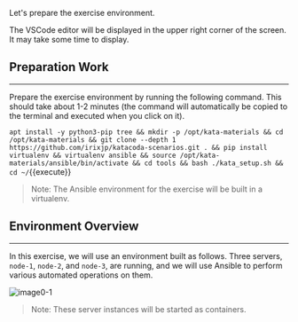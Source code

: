 Let's prepare the exercise environment.

The VSCode editor will be displayed in the upper right corner of the screen. It may take some time to display.

## Preparation Work
---
Prepare the exercise environment by running the following command. This should take about 1-2 minutes (the command will automatically be copied to the terminal and executed when you click on it).

`apt install -y python3-pip tree && mkdir -p /opt/kata-materials && cd /opt/kata-materials && git clone --depth 1 https://github.com/irixjp/katacoda-scenarios.git . && pip install virtualenv && virtualenv ansible && source /opt/kata-materials/ansible/bin/activate && cd tools && bash ./kata_setup.sh && cd ~/`{{execute}}

> Note: The Ansible environment for the exercise will be built in a virtualenv.

## Environment Overview
---
In this exercise, we will use an environment built as follows. Three servers, `node-1`, `node-2`, and `node-3`, are running, and we will use Ansible to perform various automated operations on them.

![image0-1](https://raw.githubusercontent.com/irixjp/katacoda-scenarios/master/materials/images/kata_env.png "kata_env.png")

> Note: These server instances will be started as containers.
